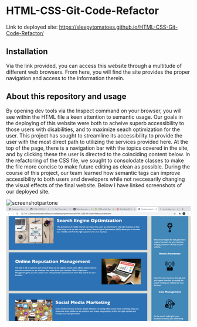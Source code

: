 # HTML-CSS-Git-Code-Refactor  

Link to deployed site: https://sleepytomatoes.github.io/HTML-CSS-Git-Code-Refactor/  

## Installation  

Via the link provided, you can access this website through a multitude of different web browsers.  From here, you will find the site provides the proper navigation and access to the information therein.  

## About this repository and usage  

By opening dev tools via the Inspect command on your browser, you will see within the HTML file a keen attention to semantic usage.  Our goals in the deploying of this website were both to acheive superb accessibility to those users with disabilities, and to maximize seach optimization for the user.  This project has sought to streamline its accessibility to provide the user with the most direct path to utilizing the services provided here.  At the top of the page, there is a navigation bar with the topics covered in the site, and by clicking these the user is directed to the coinciding content below.  In the refactoring of the CSS file, we sought to consolodate classes to make the file more concise to make future editing as clean as possible.  During the course of this project, our team learned how semantic tags can improve accessibility to both users and developers while not neccesarily changing the visual effects of the final website.  Below I have linked screenshots of our deployed site.

![screenshotpartone](assets/images/gitcoderefactorscreenshot.png)
![screenshotparttwo](assets/images/gitcoderefactorscreenshot2.png)



